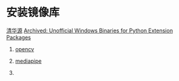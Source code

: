 # 安装镜像库
[清华源](https://pypi.org/)
[Archived: Unofficial Windows Binaries for Python Extension Packages](https://www.lfd.uci.edu/~gohlke/pythonlibs/#opencv)
1. [opencv]([https://www.lfd.uci.edu/~gohlke/pythonlibs/#opencv](https://3water.com/article/7ODQ57MzUu))
2. [mediapipe](https://blog.csdn.net/weixin_43750820/article/details/123120233)

3. 
